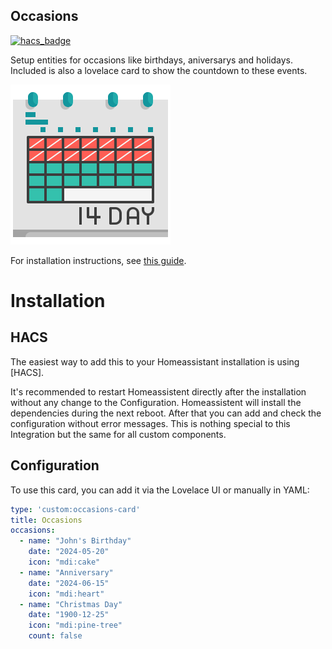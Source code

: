 ## Occasions

[![hacs_badge](https://img.shields.io/badge/HACS-Default-orange.svg)](https://github.com/hacs/integration)

Setup entities for occasions like birthdays, aniversarys and holidays. Included is also a lovelace card to show the countdown to these events.

![occasions mov](https://raw.githubusercontent.com/andymcloid/occasions-hass-integration/refs/heads/main/www/logo.png)

For installation instructions, see [this guide](https://github.com/thomasloven/hass-config/wiki/Lovelace-Plugins).

# Installation

## HACS

The easiest way to add this to your Homeassistant installation is using [HACS]. 

It's recommended to restart Homeassistent directly after the installation without any change to the Configuration. 
Homeassistent will install the dependencies during the next reboot. After that you can add and check the configuration without error messages. 
This is nothing special to this Integration but the same for all custom components.

## Configuration

To use this card, you can add it via the Lovelace UI or manually in YAML:

```yaml
type: 'custom:occasions-card'
title: Occasions
occasions:
  - name: "John's Birthday"
    date: "2024-05-20"
    icon: "mdi:cake"
  - name: "Anniversary"
    date: "2024-06-15"
    icon: "mdi:heart"
  - name: "Christmas Day"
    date: "1900-12-25"
    icon: "mdi:pine-tree"
    count: false
```